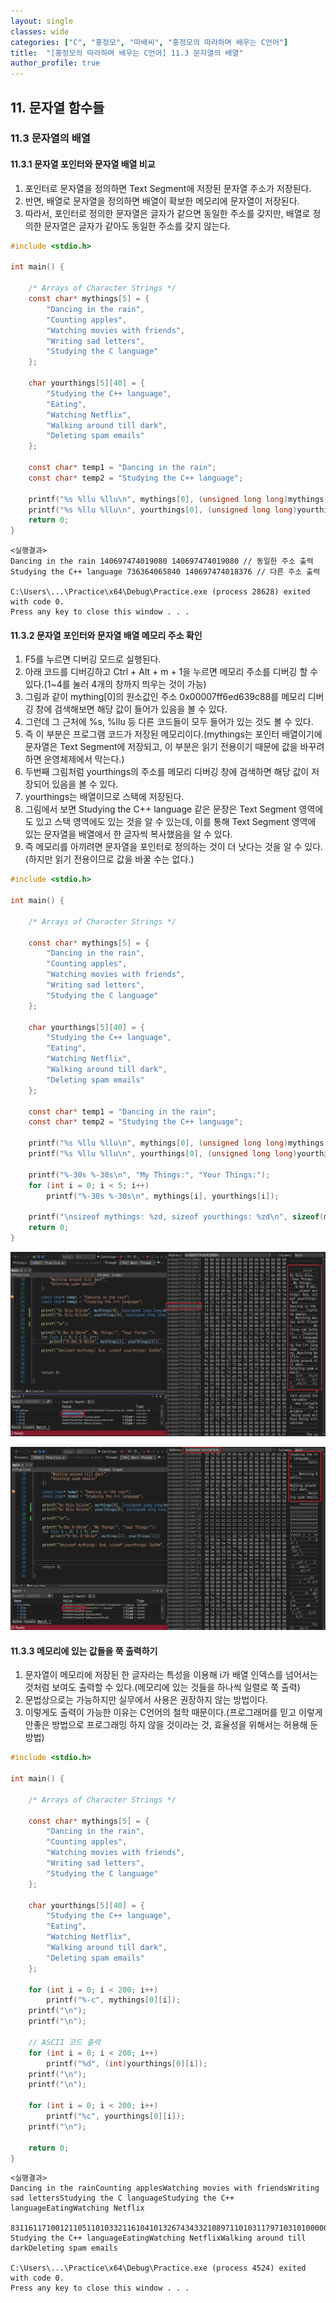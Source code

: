 ```yaml
---
layout: single
classes: wide
categories: ["C", "홍정모", "따배씨", "홍정모의 따라하며 배우는 C언어"]
title:  "[홍정모의 따라하며 배우는 C언어] 11.3 문자열의 배열"
author_profile: true
---
```


## 11. 문자열 함수들

### 11.3 문자열의 배열

#### 11.3.1 문자열 포인터와 문자열 배열 비교

1. 포인터로 문자열을 정의하면 Text Segment에 저장된 문자열 주소가 저장된다.
2. 반면, 배열로 문자열을 정의하면 배열이 확보한 메모리에 문자열이 저장된다.
3. 따라서, 포인터로 정의한 문자열은 글자가 같으면 동일한 주소를 갖지만, 배열로 정의한 문자열은 글자가 같아도 동일한 주소를 갖지 않는다.

```c
#include <stdio.h>

int main() {

	/* Arrays of Character Strings */
	const char* mythings[5] = {
		"Dancing in the rain",
		"Counting apples",
		"Watching movies with friends",
		"Writing sad letters",
		"Studying the C language"
	};

	char yourthings[5][40] = {
		"Studying the C++ language",
		"Eating",
		"Watching Netflix",
		"Walking around till dark",
		"Deleting spam emails"
	};

	const char* temp1 = "Dancing in the rain";
	const char* temp2 = "Studying the C++ language";

	printf("%s %llu %llu\n", mythings[0], (unsigned long long)mythings[0], (unsigned long long)temp1);
	printf("%s %llu %llu\n", yourthings[0], (unsigned long long)yourthings[0], (unsigned long long)temp2);
	return 0;
}
```
```
<실행결과>
Dancing in the rain 140697474019080 140697474019080 // 동일한 주소 출력
Studying the C++ language 736364065840 140697474018376 // 다른 주소 출력

C:\Users\...\Practice\x64\Debug\Practice.exe (process 28628) exited with code 0.
Press any key to close this window . . .
```

#### 11.3.2 문자열 포인터와 문자열 배열 메모리 주소 확인

1. F5를 누르면 디버깅 모드로 실행된다. 
2. 아래 코드를 디버깅하고 Ctrl + Alt + m + 1을 누르면 메모리 주소를 디버깅 할 수 있다.(1~4를 눌러 4개의 창까지 띄우는 것이 가능)
3. 그림과 같이 mything[0]의 원소값인 주소 0x00007ff6ed639c88를 메모리 디버깅 창에 검색해보면 해당 값이 들어가 있음을 볼 수 있다.
4. 그런데 그 근처에 %s, %llu 등 다른 코드들이 모두 들어가 있는 것도 볼 수 있다.
5. 즉 이 부분은 프로그램 코드가 저장된 메모리이다.(mythings는 포인터 배열이기에 문자열은 Text Segment에 저장되고, 이 부분은 읽기 전용이기 때문에 값을 바꾸려 하면 운영체제에서 막는다.)
6. 두번째 그림처럼 yourthings의 주소를 메모리 디버깅 창에 검색하면 해당 값이 저장되어 있음을 볼 수 있다.
7. yourthings는 배열이므로 스택에 저장된다.
8. 그림에서 보면 Studying the C++ language 같은 문장은 Text Segment 영역에도 있고 스택 영역에도 있는 것을 알 수 있는데, 이를 통해 Text Segment 영역에 있는 문자열을 배열에서 한 글자씩 복사했음을 알 수 있다.
9. 즉 메모리를 아끼려면 문자열을 포인터로 정의하는 것이 더 낫다는 것을 알 수 있다.(하지만 읽기 전용이므로 값을 바꿀 수는 없다.)

```c
#include <stdio.h>

int main() {

	/* Arrays of Character Strings */

	const char* mythings[5] = {
		"Dancing in the rain",
		"Counting apples",
		"Watching movies with friends",
		"Writing sad letters",
		"Studying the C language"
	};

	char yourthings[5][40] = {
		"Studying the C++ language",
		"Eating",
		"Watching Netflix",
		"Walking around till dark",
		"Deleting spam emails"
	};

	const char* temp1 = "Dancing in the rain";
	const char* temp2 = "Studying the C++ language";

	printf("%s %llu %llu\n", mythings[0], (unsigned long long)mythings[0], (unsigned long long)temp1);
	printf("%s %llu %llu\n", yourthings[0], (unsigned long long)yourthings[0], (unsigned long long)temp2);

	printf("%-30s %-30s\n", "My Things:", "Your Things:");
	for (int i = 0; i < 5; i++)
		printf("%-30s %-30s\n", mythings[i], yourthings[i]);

	printf("\nsizeof mythings: %zd, sizeof yourthings: %zd\n", sizeof(mythings), sizeof(yourthings));
	return 0;
}
```

![image](/assets/images/tbc/section11/11.3.1.jpg)

![image](/assets/images/tbc/section11/11.3.2.jpg)

#### 11.3.3 메모리에 있는 값들을 쭉 출력하기

1. 문자열이 메모리에 저장된 한 글자라는 특성을 이용해 i가 배열 인덱스를 넘어서는 것처럼 보여도 출력할 수 있다.(메모리에 있는 것들을 하나씩 일렬로 쭉 출력)
2. 문법상으로는 가능하지만 실무에서 사용은 권장하지 않는 방법이다.
3. 이렇게도 출력이 가능한 이유는 C언어의 철학 때문이다.(프로그래머를 믿고 이렇게 안좋은 방법으로 프로그래밍 하지 않을 것이라는 것, 효율성을 위해서는 허용해 둔 방법)

```c
#include <stdio.h>

int main() {

	/* Arrays of Character Strings */

	const char* mythings[5] = {
		"Dancing in the rain",
		"Counting apples",
		"Watching movies with friends",
		"Writing sad letters",
		"Studying the C language"
	};

	char yourthings[5][40] = {
		"Studying the C++ language",
		"Eating",
		"Watching Netflix",
		"Walking around till dark",
		"Deleting spam emails"
	};

	for (int i = 0; i < 200; i++)
		printf("%-c", mythings[0][i]);
	printf("\n");
	printf("\n");

	// ASCII 코드 출력
	for (int i = 0; i < 200; i++)
		printf("%d", (int)yourthings[0][i]);
	printf("\n");
	printf("\n");

	for (int i = 0; i < 200; i++)
		printf("%c", yourthings[0][i]);
	printf("\n");

	return 0;
}
```
```
<실행결과>
Dancing in the rainCounting applesWatching movies with friendsWriting sad lettersStudying the C languageStudying the C++ languageEatingWatching Netflix

831161171001211051101033211610410132674343321089711010311797103101000000000000000699711610511010300000000000000000000000000000000008797116991041051101033278101116102108105120000000000000000000000000879710810710511010332971141111171101003211610510810832100971141070000000000000000681011081011161051101033211511297109321011099710510811500000000000000000000
Studying the C++ languageEatingWatching NetflixWalking around till darkDeleting spam emails

C:\Users\...\Practice\x64\Debug\Practice.exe (process 4524) exited with code 0.
Press any key to close this window . . .
```
